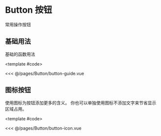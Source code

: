 # Button 按钮

常用操作按钮

<demo-block code-tip="使用 `size` 、 `color` 、 `pain` 、 `round` 属性来定义 ExButton 的样式。">

## 基础用法

基础的函数用法

<button-guide />

<template #code>

<<< @/pages/Button/button-guide.vue

</template>

</demo-block>



<demo-block code-tip="设置 icon 属性即可，icon 的列表可以参考 Element 的 icon 组件，也可以设置在文字右边的 icon ，只要使用 i 标签即可，可以使用自定义图标。">

## 图标按钮

使用图标为按钮添加更多的含义。 你也可以单独使用图标不添加文字来节省显示区域占用。

<button-icon />

<template #code>

<<< @/pages/Button/button-icon.vue

</template>

</demo-block>

 

